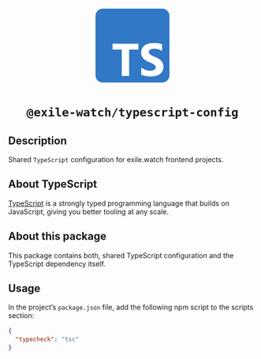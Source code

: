 <p align="center">
  <a href="https://www.typescriptlang.org">
    <img alt="typescript logo" src="./typescript-logo.png" width="150" />
  </a>
</p>
<h1 align="center">
  <code>@exile-watch/typescript-config</code>
</h1>

## Description

Shared `TypeScript` configuration for exile.watch frontend projects.

## About TypeScript

[TypeScript](https://www.typescriptlang.org/) is a strongly typed programming language that builds on JavaScript, giving you better tooling at any scale.

## About this package

This package contains both, shared TypeScript configuration and the TypeScript dependency itself.

## Usage

In the project’s `package.json` file, add the following npm script to the scripts section:
```json
{
  "typecheck": "tsc"
}
```